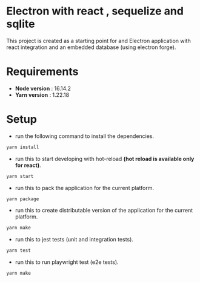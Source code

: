 # Electron with react , sequelize and sqlite

This project is created as a starting point for and Electron application with react integration and an embedded database (using electron forge).

# Requirements

- **Node version** : 16.14.2
- **Yarn version** : 1.22.18

# Setup

- run the following command to install the dependencies.

```bash
yarn install
```

- run this to start developing with hot-reload **(hot reload is available only for react)**.

```bash
yarn start
```

- run this to pack the application for the current platform.

```bash
yarn package
```

- run this to create distributable version of the application for the current platform.

```bash
yarn make
```

- run this to jest tests (unit and integration tests).

```bash
yarn test
```

- run this to run playwright test (e2e tests).

```bash
yarn make
```
